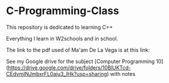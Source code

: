 # C-Programming-Class

This repository is dedicated to learning C++

Everything I learn in W2schools and in school.

The link to the pdf used of Ma'am De La Vega is at this link:

See my Google drive for the subject [Computer Programming 10] (https://drive.google.com/drive/folders/10BlUKTcd-CEdvmINJmbxrFL0aju3_lHk?usp=sharing) with notes
